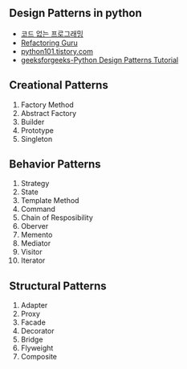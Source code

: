 ## Design Patterns in python

- [코드 없는 프로그래밍](https://github.com/NoCodeProgram/DesignPatterns)
- [Refactoring Guru](https://refactoring.guru/ko/design-patterns)
- [python101.tistory.com](https://python101.tistory.com/category/%EC%84%A4%EA%B3%84)
- [geeksforgeeks-Python Design Patterns Tutorial](https://www.geeksforgeeks.org/python-design-patterns/)

## Creational Patterns

1. Factory Method
2. Abstract Factory
3. Builder
4. Prototype
5. Singleton

## Behavior Patterns

1. Strategy
2. State
3. Template Method
4. Command
5. Chain of Resposibility
6. Oberver
7. Memento
8. Mediator
9. Visitor
10. Iterator

## Structural Patterns

1. Adapter
2. Proxy
3. Facade
4. Decorator
5. Bridge
6. Flyweight
7. Composite